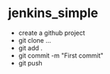 # jenkins_simple

* create a github project
* git clone …
* git add .
* git commit -m "First commit"
* git push